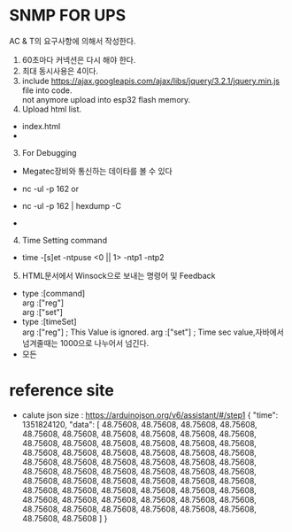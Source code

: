 # SNMP FOR UPS 
AC & T의 요구사항에 의해서 작성한다. 


1. 60초마다 커넥션은 다시 해야 한다. 
2. 최대 동시사용은 4이다.
1. include https://ajax.googleapis.com/ajax/libs/jquery/3.2.1/jquery.min.js file into code.  
   not anymore upload into esp32 flash memory.
2. Upload html list.

- index.html
-

3. For Debugging
- Megatec장비와 통신하는 데이타를 볼 수 있다

- nc -ul -p 162 or
- nc -ul -p 162 | hexdump -C
- 
4. Time Setting command

- time -[s]et -ntpuse <0 || 1> -ntp1 <ipaddress> -ntp2 <ipaddress>

5. HTML문서에서 Winsock으로 보내는 명령어 및 Feedback

- type :[command]  
  arg :["reg"]  
  arg :["set"]
- type :[timeSet]  
  arg :["reg"]  ; This Value is ignored. 
  arg :["set"]  ; Time sec value,자바에서 넘겨줄때는 1000으로 나누어서 넘긴다.
- 모든 
# reference site

- calute json size : https://arduinojson.org/v6/assistant/#/step1
  {
  "time": 1351824120,
  "data": [
  48.75608, 48.75608, 48.75608, 48.75608, 48.75608, 48.75608, 48.75608, 48.75608, 48.75608, 48.75608,
   48.75608, 48.75608, 48.75608, 48.75608, 48.75608, 48.75608, 48.75608, 48.75608, 48.75608, 48.75608,
   48.75608, 48.75608, 48.75608, 48.75608, 48.75608, 48.75608, 48.75608, 48.75608, 48.75608, 48.75608,
   48.75608, 48.75608, 48.75608, 48.75608, 48.75608, 48.75608, 48.75608, 48.75608, 48.75608, 48.75608,
   48.75608, 48.75608, 48.75608, 48.75608, 48.75608, 48.75608, 48.75608, 48.75608, 48.75608, 48.75608,
   48.75608, 48.75608, 48.75608, 48.75608, 48.75608, 48.75608, 48.75608, 48.75608, 48.75608, 48.75608
   ]
  }
